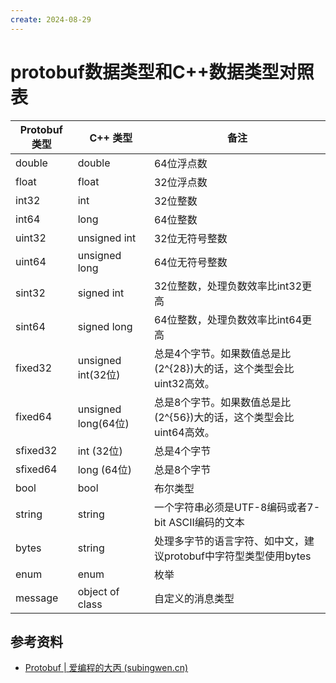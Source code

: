 ```yaml
---
create: 2024-08-29
---
```

# protobuf数据类型和C++数据类型对照表

| Protobuf 类型 | C++ 类型            | 备注                                                         |
| ------------- | ------------------- | ------------------------------------------------------------ |
| double        | double              | 64位浮点数                                                   |
| float         | float               | 32位浮点数                                                   |
| int32         | int                 | 32位整数                                                     |
| int64         | long                | 64位整数                                                     |
| uint32        | unsigned int        | 32位无符号整数                                               |
| uint64        | unsigned long       | 64位无符号整数                                               |
| sint32        | signed int          | 32位整数，处理负数效率比int32更高                            |
| sint64        | signed long         | 64位整数，处理负数效率比int64更高                            |
| fixed32       | unsigned int(32位)  | 总是4个字节。如果数值总是比\(2^{28}\)大的话，这个类型会比uint32高效。 |
| fixed64       | unsigned long(64位) | 总是8个字节。如果数值总是比\(2^{56}\)大的话，这个类型会比uint64高效。 |
| sfixed32      | int (32位)          | 总是4个字节                                                  |
| sfixed64      | long (64位)         | 总是8个字节                                                  |
| bool          | bool                | 布尔类型                                                     |
| string        | string              | 一个字符串必须是UTF-8编码或者7-bit ASCII编码的文本           |
| bytes         | string              | 处理多字节的语言字符、如中文，建议protobuf中字符型类型使用bytes |
| enum          | enum                | 枚举                                                         |
| message       | object of class     | 自定义的消息类型                                             |

## 参考资料

* [Protobuf | 爱编程的大丙 (subingwen.cn)](https://subingwen.cn/cpp/protobuf/#1-3-如何使用)